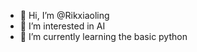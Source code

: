 - 👋 Hi, I’m @Rikxiaoling
- 👀 I’m interested in AI
- 🌱 I’m currently learning the basic python

<!---
Rikxiaoling/Rikxiaoling is a ✨ special ✨ repository because its `README.md` (this file) appears on your GitHub profile.
You can click the Preview link to take a look at your changes.
--->
